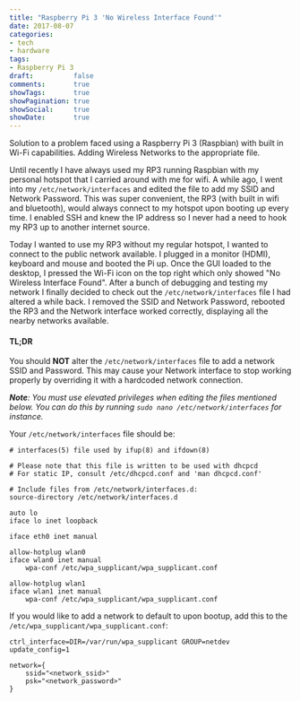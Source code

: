 ```yaml
---
title: "Raspberry Pi 3 'No Wireless Interface Found'"
date: 2017-08-07
categories:
- tech
- hardware
tags:
- Raspberry Pi 3
draft:          false
comments:       true
showTags:       true
showPagination: true
showSocial:     true
showDate:       true
---
```


Solution to a problem faced using a Raspberry Pi 3 (Raspbian) with built in Wi-Fi capabilities. Adding Wireless Networks to the appropriate file.

<!--more-->

Until recently I have always used my RP3 running Raspbian with my personal hotspot that I carried around with me for wifi. A while ago, I went into my `/etc/network/interfaces` and edited the file to add my SSID and Network Password. This was super convenient, the RP3 (with built in wifi and bluetooth), would always connect to my hotspot upon booting up every time. I enabled SSH and knew the IP address so I never had a need to hook my RP3 up to another internet source.

Today I wanted to use my RP3 without my regular hotspot, I wanted to connect to the public network available. I plugged in a monitor (HDMI), keyboard and mouse and booted the Pi up. Once the GUI loaded to the desktop, I pressed the Wi-Fi icon on the top right which only showed "No Wireless Interface Found". After a bunch of debugging and testing my network I finally decided to check out the `/etc/network/interfaces` file I had altered a while back. I removed the SSID and Network Password, rebooted the RP3 and the Network interface worked correctly, displaying all the nearby networks available.

#### TL;DR
You should **NOT** alter the `/etc/network/interfaces` file to add a network SSID and Password. This may cause your Network interface to stop working properly by overriding it with a hardcoded network connection.

_**Note**: You must use elevated privileges when editing the files mentioned below. You can do this by running `sudo nano /etc/network/interfaces` for instance._

Your `/etc/network/interfaces` file should be:
```
# interfaces(5) file used by ifup(8) and ifdown(8)

# Please note that this file is written to be used with dhcpcd
# For static IP, consult /etc/dhcpcd.conf and 'man dhcpcd.conf'

# Include files from /etc/network/interfaces.d:
source-directory /etc/network/interfaces.d

auto lo
iface lo inet loopback

iface eth0 inet manual

allow-hotplug wlan0
iface wlan0 inet manual
    wpa-conf /etc/wpa_supplicant/wpa_supplicant.conf

allow-hotplug wlan1
iface wlan1 inet manual
    wpa-conf /etc/wpa_supplicant/wpa_supplicant.conf
```

If you would like to add a network to default to upon bootup, add this to the `/etc/wpa_supplicant/wpa_supplicant.conf`:
```
ctrl_interface=DIR=/var/run/wpa_supplicant GROUP=netdev
update_config=1

network={
    ssid="<network_ssid>"
    psk="<network_password>"
}
```
